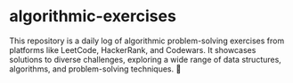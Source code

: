 # algorithmic-exercises
This repository is a daily log of algorithmic problem-solving exercises from platforms like LeetCode, HackerRank, and Codewars. It showcases solutions to diverse challenges, exploring a wide range of data structures, algorithms, and problem-solving techniques. 🚀
